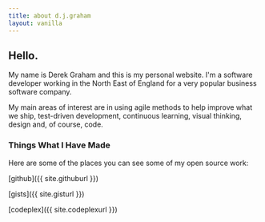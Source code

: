 ```yaml
---
title: about d.j.graham
layout: vanilla
---
```


## Hello.

My name is Derek Graham and this is my personal website. I'm a software 
developer working in the North East of England for a very popular business 
software company.

My main areas of interest are in using agile methods to help improve what 
we ship, test-driven development, continuous learning, visual thinking, 
design and, of course, code.

### Things What I Have Made

Here are some of the places you can see some of my open source work:

 [github]({{ site.githuburl }})
 
 [gists]({{ site.gisturl }})
 
 [codeplex]({{ site.codeplexurl }})

